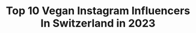---
title: Top 10 Vegan Instagram Influencers In Switzerland in 2023
description: >-
  Find top vegan Instagram influencers in Switzerland in 2023. Most popular hashtags: #yoga #peace #smile #happy.
platform: Instagram
hits: 85
text_top: Discover the best Instagram profiles on inBeat.
text_bottom: Our database holds 85 Instagram influencers like this in Switzerland for you to contact.
profiles:
  - username: "aniahimsa"
    fullname: >-
      Anina | vegan + eco lifestyle
    bio: >-
      🌿 gesund, bewusst & nachhaltig leben 🇨🇭-mountains, vegan food, running & yoga 💚 fair fashion, less waste 🎧 @chappedlipspodcast 🖋️ Mein Blog:
    location: "Switzerland"
    followers: 87831
    engagement: 242
    commentsToLikes: 0.045187
    id: ck0vyo0mf4y1v0i19m1bn9fbo
    verified: false
    hashtags: "#bewusstleben, #myswitzerland, #gooutside, #herbstfarben"
  - username: "geraldine.antoinette"
    fullname: >-
      Geraldine Antoinette Yoga ૐ
    bio: >-
      • MLaw UZH⚖ • yoga teacher RYT200🕊@indigofitness @bodyartzuerich @lola___studio @_.allout._ • @athleticflow.ch instructor 🤸🏻‍♀️ • vegan🏃🏻‍♀️🏄🏻‍♀️🌱
    location: "Switzerland"
    followers: 10058
    engagement: 918
    commentsToLikes: 0.143982
    id: ck5zoznc1rp4w0i14wjljzi0q
    verified: false
    hashtags: "#naturebaby, #yogacommunity, #peace, #thankful"
  - username: "journey.of.jessi"
    fullname: >-
      Jessica | ²¹ | 🇨🇭
    bio: >-
      𝐅𝐈𝐓𝐍𝐄𝐒𝐒 & 𝐑𝐔𝐍𝐍𝐈𝐍𝐆 Future PT & Nutritionist🏋🏼‍♀️🍏 🌿 Vegan | 💉 Inkedgirl Positivemindset🌻 Anorexia recovered #chocolatelover
    location: "Switzerland"
    followers: 7371
    engagement: 848
    commentsToLikes: 0.416940
    id: ckapbhur5zx1m0i78e3ghad9x
    verified: false
    hashtags: "#workhard, #girlswithtattoos, #photooftheday, #gains"
  - username: "twoprincessesmom"
    fullname: >-
      CRISTINA ♡ My little big world
    bio: >-
      ♡ In a world where you can be everything, be kind ♡ ♧ Our sustainable & simple life ☆ Wife, mommy, dentist ⚐ Switzerland #vegan #swiss #mommy #nature
    location: "Switzerland"
    followers: 13480
    engagement: 395
    commentsToLikes: 0.071664
    id: ck8tdcynr2uz50j78yuf3yh7j
    verified: false
    hashtags: "#parkwahnsinn, #philipsswitzerland, #sonicarediamondclean9000, #sizilien"
  - username: "chrismif"
    fullname: >-
      Chris
    bio: >-
      🇦🇺 Aussie 🇲🇹 Maltese 🇨🇭 Living in Zürich 🌱 #vegan 👯‍♂️ #dancer 🙏 #yogi 🎮 #gamer ♒️ #aquarius
    location: "Switzerland"
    followers: 9160
    engagement: 1230
    commentsToLikes: 0.021897
    id: ck5c2qebzxro20i113qoav1dl
    verified: false
    hashtags: "#greece, #instagay, #stretch, #caldera"
  - username: "_sylwina_"
    fullname: >-
      S y l w i n a  ♥️
    bio: >-
      aspiring minimalist Vegan-Soyfree 🌱 Zurich 📍 Coop Karma, Bobbi Brown & AVEDA Ambassador 👇🏻👂🏻PODCAST episode on 'the social dilemma' on spotify 👇🏻👇🏻
    location: "Switzerland"
    followers: 53636
    engagement: 85
    commentsToLikes: 0.053130
    id: ck136j3aa6qkj0i19oo5v1ydz
    verified: false
    hashtags: "#unpaidcharitypost, #closetheloop, #reversiblecoat, #travelset"
  - username: "chloe.kian"
    fullname: >-
      Chloé Kian
    bio: >-
      ethical fashion, vegan & sustainable living 🇨🇭 host of the #bewear podcast 190k youtube friends -
    location: "Switzerland"
    followers: 74309
    engagement: 565
    commentsToLikes: 0.004759
    id: ck0u8e9ma73fp0i19fbv0gfrj
    verified: false
    hashtags: "#ethicalootd, #antiparos, #yogaretreat, #greece"
  - username: "lorein_"
    fullname: >-
      Desi Kate ✨
    bio: >-
      •Culturologist 🇮🇹 📜 •Vegan Nutritionist 🌱📜 •Artist🎨🎭🎶 •Yogi 🇧🇬 •Aesthete🇨🇭 •TruthSeeker🧿 •Utopian 🌐 •Citizen of the World 🌏
    location: "Switzerland"
    followers: 123021
    engagement: 280
    commentsToLikes: 0.089531
    id: ck139ey27kzfg0i198li51opg
    verified: false
    hashtags: "#yoga, #love, #peace, #earthdayeveryday"
  - username: "carmenrakeseder"
    fullname: >-
      Carmen
    bio: >-
      All smiles here Tiktok: carmenrakeseder 🎶 Snapchat: fantasygirl02 👻 🌱 Vegan
    location: "Switzerland"
    followers: 12257
    engagement: 1738
    commentsToLikes: 0.010494
    id: ck13d11uq34gt0i19hg3sshbw
    verified: false
    hashtags: "#vibes, #shoot, #switzerland, #woman"
  - username: "malerindeskosmos"
    fullname: >-
      Valentine Eva Donia (she/her)
    bio: >-
      KOSMOS YOGA 🔮 yoga practitioner & teacher: group, corporate and private classes + mentoring 🌿 vegan & social justice advocate 💌 DM to work together
    location: "Switzerland"
    followers: 2425
    engagement: 864
    commentsToLikes: 0.062820
    id: ck5q8e1ui5pu80i11o7w4k63s
    verified: false
    hashtags: "#slowliving, #slowlife, #yogateacher, #yogastudent"
---